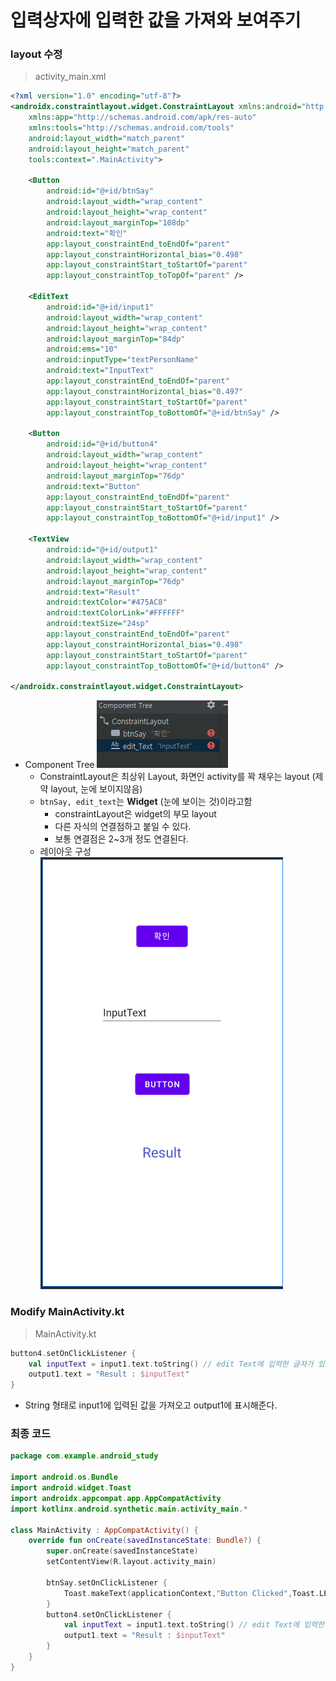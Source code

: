 # 입력상자에 입력한 값을 가져와 보여주기



### layout 수정

> activity_main.xml

```xml
<?xml version="1.0" encoding="utf-8"?>
<androidx.constraintlayout.widget.ConstraintLayout xmlns:android="http://schemas.android.com/apk/res/android"
    xmlns:app="http://schemas.android.com/apk/res-auto"
    xmlns:tools="http://schemas.android.com/tools"
    android:layout_width="match_parent"
    android:layout_height="match_parent"
    tools:context=".MainActivity">

    <Button
        android:id="@+id/btnSay"
        android:layout_width="wrap_content"
        android:layout_height="wrap_content"
        android:layout_marginTop="108dp"
        android:text="확인"
        app:layout_constraintEnd_toEndOf="parent"
        app:layout_constraintHorizontal_bias="0.498"
        app:layout_constraintStart_toStartOf="parent"
        app:layout_constraintTop_toTopOf="parent" />

    <EditText
        android:id="@+id/input1"
        android:layout_width="wrap_content"
        android:layout_height="wrap_content"
        android:layout_marginTop="84dp"
        android:ems="10"
        android:inputType="textPersonName"
        android:text="InputText"
        app:layout_constraintEnd_toEndOf="parent"
        app:layout_constraintHorizontal_bias="0.497"
        app:layout_constraintStart_toStartOf="parent"
        app:layout_constraintTop_toBottomOf="@+id/btnSay" />

    <Button
        android:id="@+id/button4"
        android:layout_width="wrap_content"
        android:layout_height="wrap_content"
        android:layout_marginTop="76dp"
        android:text="Button"
        app:layout_constraintEnd_toEndOf="parent"
        app:layout_constraintStart_toStartOf="parent"
        app:layout_constraintTop_toBottomOf="@+id/input1" />

    <TextView
        android:id="@+id/output1"
        android:layout_width="wrap_content"
        android:layout_height="wrap_content"
        android:layout_marginTop="76dp"
        android:text="Result"
        android:textColor="#475AC8"
        android:textColorLink="#FFFFFF"
        android:textSize="24sp"
        app:layout_constraintEnd_toEndOf="parent"
        app:layout_constraintHorizontal_bias="0.498"
        app:layout_constraintStart_toStartOf="parent"
        app:layout_constraintTop_toBottomOf="@+id/button4" />

</androidx.constraintlayout.widget.ConstraintLayout>
```

* Component Tree
  ![image-20210308191531933](figure/Input_Data_and_View/image-20210308191531933.png)
  * ConstraintLayout은 최상위 Layout, 화면인 activity를 꽉 채우는 layout (제약 layout, 눈에 보이지않음)
  * `btnSay, edit_text`는 **Widget** (눈에 보이는 것)이라고함 
    * constraintLayout은 widget의 부모 layout
    * 다른 자식의 연결점하고 붙일 수 있다.
    * 보통 연결점은 2~3개 정도 연결된다.
  * 레이아웃 구성
    ![image-20210308192815374](figure/Input_Data_and_View/image-20210308192815374.png)



### Modify MainActivity.kt

> MainActivity.kt

```kotlin
button4.setOnClickListener {
    val inputText = input1.text.toString() // edit Text에 입력한 글자가 있다면 가져오거라!
    output1.text = "Result : $inputText"
}
```

* String 형태로 input1에 입력된 값을 가져오고 output1에 표시해준다.





### 최종 코드

```kotlin
package com.example.android_study

import android.os.Bundle
import android.widget.Toast
import androidx.appcompat.app.AppCompatActivity
import kotlinx.android.synthetic.main.activity_main.*

class MainActivity : AppCompatActivity() {
    override fun onCreate(savedInstanceState: Bundle?) {
        super.onCreate(savedInstanceState)
        setContentView(R.layout.activity_main)

        btnSay.setOnClickListener {
            Toast.makeText(applicationContext,"Button Clicked",Toast.LENGTH_LONG).show()
        }
        button4.setOnClickListener {
            val inputText = input1.text.toString() // edit Text에 입력한 글자가 있다면 가져오거라!
            output1.text = "Result : $inputText"
        }
    }
}
```



